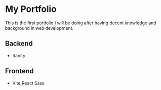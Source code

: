 # My Portfolio

This is the first portfolio I will be doing after having decent knowledge and background in web development.

## Backend 
  - Sanity
## Frontend
  - Vite React Sass
